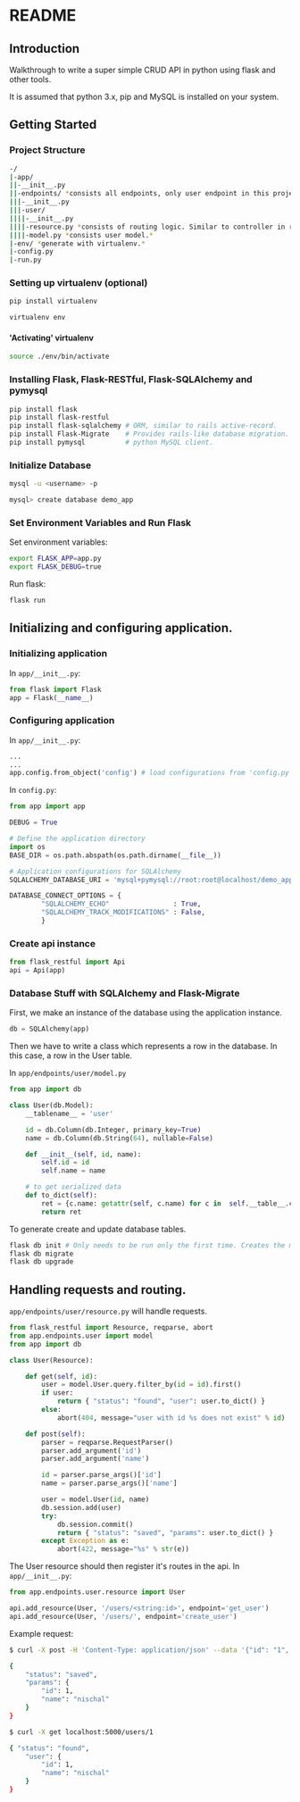 # README

## Introduction
Walkthrough to write a super simple CRUD API in python using flask and other tools.

It is assumed that python 3.x, pip and MySQL is installed on your system.

## Getting Started

### Project Structure
```sh
-/
|-app/
||-__init__.py
||-endpoints/ *consists all endpoints, only user endpoint in this project.*
|||-__init__.py
|||-user/
||||-__init__.py
||||-resource.py *consists of routing logic. Similar to controller in rails.*
||||-model.py *consists user model.*
|-env/ *generate with virtualenv.*
|-config.py
|-run.py
```

### Setting up virtualenv (optional)
```sh
pip install virtualenv
```

```sh
virtualenv env
```
#### 'Activating' virtualenv
```sh
source ./env/bin/activate
```
### Installing Flask, Flask-RESTful, Flask-SQLAlchemy and pymysql
```sh
pip install flask
pip install flask-restful
pip install flask-sqlalchemy # ORM, similar to rails active-record.
pip install Flask-Migrate    # Provides rails-like database migration.
pip install pymysql          # python MySQL client.
```

### Initialize Database
```sh
mysql -u <username> -p
```
```sh
mysql> create database demo_app
```

### Set Environment Variables and Run Flask
Set environment variables:
```sh
export FLASK_APP=app.py
export FLASK_DEBUG=true
```
Run flask:
```sh
flask run
```

## Initializing and configuring application.

### Initializing application
In ```app/__init__.py```:

```python
from flask import Flask
app = Flask(__name__)
```

### Configuring application

In ```app/__init__.py```:

```python
...
...
app.config.from_object('config') # load configurations from 'config.py'.
```

In ```config.py```:

```python
from app import app

DEBUG = True

# Define the application directory
import os
BASE_DIR = os.path.abspath(os.path.dirname(__file__))

# Application configurations for SQLAlchemy
SQLALCHEMY_DATABASE_URI = 'mysql+pymysql://root:root@localhost/demo_app'

DATABASE_CONNECT_OPTIONS = {
        "SQLALCHEMY_ECHO"                : True,
        "SQLALCHEMY_TRACK_MODIFICATIONS" : False,
        }

```

### Create api instance
```python
from flask_restful import Api
api = Api(app)
```

### Database Stuff with SQLAlchemy and Flask-Migrate
First, we make an instance of the database using the application instance.
```python
db = SQLAlchemy(app)
```

Then we have to write a class which represents a row in the database. In this case, a row in the User table.

In ```app/endpoints/user/model.py```

```python
from app import db

class User(db.Model):
    __tablename__ = 'user'

    id = db.Column(db.Integer, primary_key=True)
    name = db.Column(db.String(64), nullable=False)

    def __init__(self, id, name):
        self.id = id
        self.name = name

    # to get serialized data
    def to_dict(self):
        ret = {c.name: getattr(self, c.name) for c in  self.__table__.columns}
        return ret
```
To generate create and update database tables.
```sh
flask db init # Only needs to be run only the first time. Creates the migrations directory
flask db migrate
flask db upgrade
```

## Handling requests and routing.

```app/endpoints/user/resource.py``` will handle requests.

```python
from flask_restful import Resource, reqparse, abort
from app.endpoints.user import model
from app import db

class User(Resource):

    def get(self, id):
        user = model.User.query.filter_by(id = id).first()
        if user:
            return { "status": "found", "user": user.to_dict() }
        else:
            abort(404, message="user with id %s does not exist" % id)

    def post(self):
        parser = reqparse.RequestParser()
        parser.add_argument('id')
        parser.add_argument('name')

        id = parser.parse_args()['id']
        name = parser.parse_args()['name']

        user = model.User(id, name)
        db.session.add(user)
        try:
            db.session.commit()
            return { "status": "saved", "params": user.to_dict() }
        except Exception as e:
            abort(422, message="%s" % str(e))
```

The User resource should then register it's routes in the api.
In ```app/__init__.py```:

```python
from app.endpoints.user.resource import User

api.add_resource(User, '/users/<string:id>', endpoint='get_user')
api.add_resource(User, '/users/', endpoint='create_user')
```

Example request:
```sh
$ curl -X post -H 'Content-Type: application/json' --data '{"id": "1", "name": "nischal"}' localhost:5000/users/

{
    "status": "saved",
    "params": {
        "id": 1,
        "name": "nischal"
    }
}
```

```sh
$ curl -X get localhost:5000/users/1 

{ "status": "found",
    "user": {
        "id": 1,
        "name": "nischal"
    }
}
```
